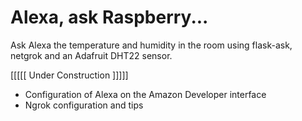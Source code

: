 # Alexa, ask Raspberry...

Ask Alexa the temperature and humidity in the room using flask-ask, netgrok and an Adafruit DHT22 sensor.

[[[[[ Under Construction ]]]]]

- Configuration of Alexa on the Amazon Developer interface
- Ngrok configuration and tips
